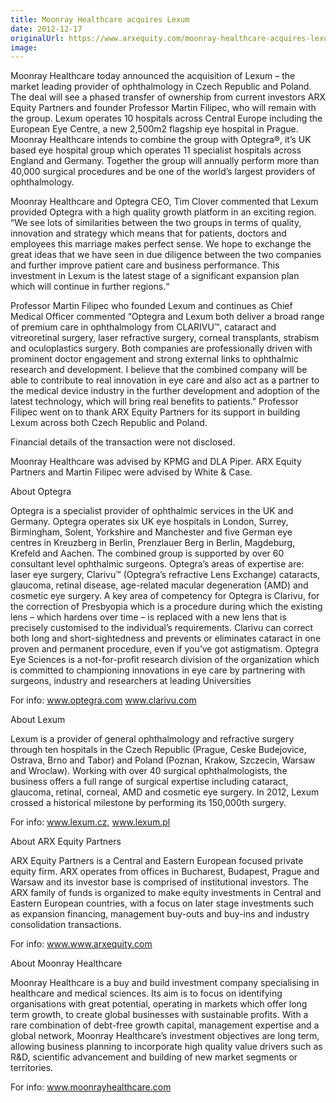 ```yaml
---
title: Moonray Healthcare acquires Lexum
date: 2012-12-17
originalUrl: https://www.arxequity.com/moonray-healthcare-acquires-lexum/
image:
---
```


Moonray Healthcare today announced the acquisition of Lexum – the market leading provider of ophthalmology in Czech Republic and Poland. The deal will see a phased transfer of ownership from current investors ARX Equity Partners and founder Professor Martin Filipec, who will remain with the group. Lexum operates 10 hospitals across Central Europe including the European Eye Centre, a new 2,500m2 flagship eye hospital in Prague. Moonray Healthcare intends to combine the group with Optegra®, it’s UK based eye hospital group which operates 11 specialist hospitals across England and Germany. Together the group will annually perform more than 40,000 surgical procedures and be one of the world’s largest providers of ophthalmology.

Moonray Healthcare and Optegra CEO, Tim Clover commented that Lexum provided Optegra with a high quality growth platform in an exciting region. “We see lots of similarities between the two groups in terms of quality, innovation and strategy which means that for patients, doctors and employees this marriage makes perfect sense. We hope to exchange the great ideas that we have seen in due diligence between the two companies and further improve patient care and business performance. This investment in Lexum is the latest stage of a significant expansion plan which will continue in further regions.“

Professor Martin Filipec who founded Lexum and continues as Chief Medical Officer commented “Optegra and Lexum both deliver a broad range of premium care in ophthalmology from CLARIVU™, cataract and vitreoretinal surgery, laser refractive surgery, corneal transplants, strabism and oculoplastics surgery. Both companies are professionally driven with prominent doctor engagement and strong external links to ophthalmic research and development. I believe that the combined company will be able to contribute to real innovation in eye care and also act as a partner to the medical device industry in the further development and adoption of the latest technology, which will bring real benefits to patients.” Professor Filipec went on to thank ARX Equity Partners for its support in building Lexum across both Czech Republic and Poland.

Financial details of the transaction were not disclosed.

Moonray Healthcare was advised by KPMG and DLA Piper. ARX Equity Partners and Martin Filipec were advised by White & Case.

About Optegra

Optegra is a specialist provider of ophthalmic services in the UK and Germany. Optegra operates six UK eye hospitals in London, Surrey, Birmingham, Solent, Yorkshire and Manchester and five German eye centres in Kreuzberg in Berlin, Prenzlauer Berg in Berlin, Magdeburg, Krefeld and Aachen. The combined group is supported by over 60 consultant level ophthalmic surgeons. Optegra’s areas of expertise are: laser eye surgery, Clarivu™ (Optegra’s refractive Lens Exchange) cataracts, glaucoma, retinal disease, age-related macular degeneration (AMD) and cosmetic eye surgery. A key area of competency for Optegra is Clarivu, for the correction of Presbyopia which is a procedure during which the existing lens – which hardens over time – is replaced with a new lens that is precisely customised to the individual’s requirements. Clarivu can correct both long and short-sightedness and prevents or eliminates cataract in one proven and permanent procedure, even if you’ve got astigmatism. Optegra Eye Sciences is a not-for-profit research division of the organization which is committed to championing innovations in eye care by partnering with surgeons, industry and researchers at leading Universities

For info: www.optegra.com www.clarivu.com

About Lexum

Lexum is a provider of general ophthalmology and refractive surgery through ten hospitals in the Czech Republic (Prague, Ceske Budejovice, Ostrava, Brno and Tabor) and Poland (Poznan, Krakow, Szczecin, Warsaw and Wroclaw). Working with over 40 surgical ophthalmologists, the business offers a full range of surgical expertise including cataract, glaucoma, retinal, corneal, AMD and cosmetic eye surgery. In 2012, Lexum crossed a historical milestone by performing its 150,000th surgery.

For info: www.lexum.cz, www.lexum.pl

About ARX Equity Partners

ARX Equity Partners is a Central and Eastern European focused private equity firm. ARX operates from offices in Bucharest, Budapest, Prague and Warsaw and its investor base is comprised of institutional investors. The ARX family of funds is organized to make equity investments in Central and Eastern European countries, with a focus on later stage investments such as expansion financing, management buy-outs and buy-ins and industry consolidation transactions.

For info: www.www.arxequity.com

About Moonray Healthcare

Moonray Healthcare is a buy and build investment company specialising in healthcare and medical sciences. Its aim is to focus on identifying organisations with great potential, operating in markets which offer long term growth, to create global businesses with sustainable profits. With a rare combination of debt-free growth capital, management expertise and a global network, Moonray Healthcare’s investment objectives are long term, allowing business planning to incorporate high quality value drivers such as R&D, scientific advancement and building of new market segments or territories.

For info: www.moonrayhealthcare.com
